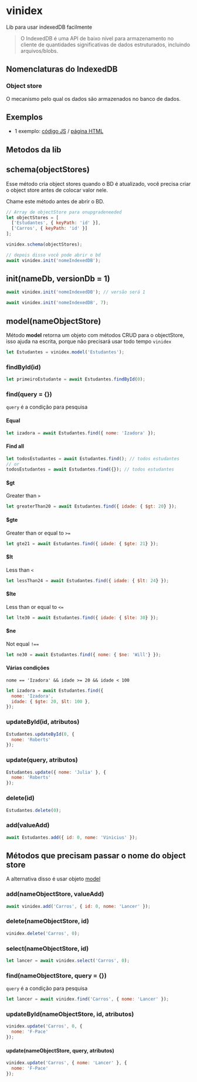# vinidex

Lib para usar indexedDB facilmente

> O IndexedDB é uma API de baixo nível para armazenamento no cliente de quantidades significativas de dados estruturados, incluindo arquivos/blobs.

## Nomenclaturas do IndexedDB

### Object store

O mecanismo pelo qual os dados são armazenados no banco de dados.

## Exemplos

- 1 exemplo: [código JS](example/1-estudantes.js) / [página HTML](https://viniceosm.github.io/vinidex/example/1-estudantes.html)

## Metodos da lib

## schema(objectStores)

Esse método cria object stores quando o BD é atualizado, você precisa criar o object store antes de colocar valor nele.

Chame este método antes de abrir o BD.

```javascript
// Array de objectStore para onupgradeneeded
let objectStores = [
  ['Estudantes', { keyPath: 'id' }],
  ['Carros', { keyPath: 'id' }]
];

vinidex.schema(objectStores);

// depois disso você pode abrir o bd
await vinidex.init('nomeIndexedDB');
```

## init(nameDb, versionDb = 1)

```javascript
await vinidex.init('nomeIndexedDB'); // versão será 1
```

```javascript
await vinidex.init('nomeIndexedDB', 7);
```

## model(nameObjectStore)

Método **model** retorna um objeto com métodos CRUD para o objectStore, isso ajuda na escrita, porque não precisará usar todo tempo `vinidex`

```javascript
let Estudantes = vinidex.model('Estudantes');
```

### findById(id)

```javascript
let primeiroEstudante = await Estudantes.findById(0);
```

### find(query = {})

`query` é a condição para pesquisa

#### Equal

```javascript
let izadora = await Estudantes.find({ nome: 'Izadora' });
```

#### Find all

```javascript
let todosEstudantes = await Estudantes.find(); // todos estudantes
// or
todosEstudantes = await Estudantes.find({}); // todos estudantes
```

#### $gt

Greater than `>`

```javascript
let greaterThan20 = await Estudantes.find({ idade: { $gt: 20} });
```

#### $gte

Greater than or equal to `>=`

```javascript
let gte21 = await Estudantes.find({ idade: { $gte: 21} });
```

#### $lt

Less than `<`

```javascript
let lessThan24 = await Estudantes.find({ idade: { $lt: 24} });
```

#### $lte

Less than or equal to `<=`

```javascript
let lte30 = await Estudantes.find({ idade: { $lte: 30} });
```

#### $ne

Not equal `!==`

```javascript
let ne30 = await Estudantes.find({ nome: { $ne: 'Will'} });
```

#### Várias condições

`nome == 'Izadora' && idade >= 20 && idade < 100`

```javascript
let izadora = await Estudantes.find({
  nome: 'Izadora',
  idade: { $gte: 20, $lt: 100 },
});
```

### updateById(id, atributos)

```javascript
Estudantes.updateById(0, {
  nome: 'Roberts'
});
```

### update(query, atributos)

```javascript
Estudantes.update({ nome: 'Julia' }, {
  nome: 'Roberts'
});
```

### delete(id)

```javascript
Estudantes.delete(0);
```

### add(valueAdd)

```javascript
await Estudantes.add({ id: 0, nome: 'Vinicius' });
```

## Métodos que precisam passar o nome do object store

A alternativa disso é usar objeto [model](#modelnameobjectstore)

### add(nameObjectStore, valueAdd)

```javascript
await vinidex.add('Carros', { id: 0, nome: 'Lancer' });
```

### delete(nameObjectStore, id)

```javascript
vinidex.delete('Carros', 0);
```

### select(nameObjectStore, id)

```javascript
let lancer = await vinidex.select('Carros', 0);
```

### find(nameObjectStore, query = {})

`query` é a condição para pesquisa

```javascript
let lancer = await vinidex.find('Carros', { nome: 'Lancer' });
```

### updateById(nameObjectStore, id, atributos)

```javascript
vinidex.update('Carros', 0, {
  nome: 'F-Pace'
});
```

#### update(nameObjectStore, query, atributos)

```javascript
vinidex.update('Carros', { nome: 'Lancer' }, {
  nome: 'F-Pace'
});
```